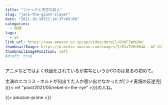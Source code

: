 ```yaml
---
title: "ジャックと天空の巨人"
slug: "jack-the-giant-slayer"
date: "2021-10-10T21:14:37+09:00"
categories:
  - 映画
tags:
  - SF
link_url: https://www.amazon.co.jp/gp/video/detail/B00FIWMG0W/
thumbnailImage: https://m.media-amazon.com/images/I/81a7VHtMbAL._AC_UL320_.jpg
thumbnailImagePosition: left
#draft: true
---
```

アニメなどではよく映画化されているが実写というかCGのは見るの初めて。
<!--more-->
主演のニコラス・ホルトが何出てた人か思い出せなかったが[ライ麦畑の反逆児]({{< ref "post/2021/05/rebel-in-the-rye" >}})の人ね。

{{< amazon-prime >}}
